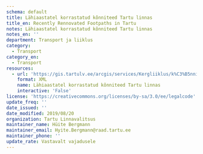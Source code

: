 ```yaml
---
schema: default
title: Lähiaastatel korrastatud kõnniteed Tartu linnas
title_en: Recently Rennovated Footpaths in Tartu
notes: Lähiaastatel korrastatud kõnniteed Tartu linnas
notes_en: ''
department: Transport ja liiklus
category:
  - Transport
category_en:
  - Transport
resources:
  - url: 'https://gis.tartulv.ee/arcgis/services/Kergliiklus/k%C3%B5nniteed/MapServer?wsdl'
    format: XML
    name: Lähiaastatel korrastatud kõnniteed Tartu linnas
    interactive: 'False'
license: 'https://creativecommons.org/licenses/by-sa/3.0/ee/legalcode'
update_freq: ''
date_issued: ''
date_modified: 2019/08/20
organization: Tartu Linnavalitsus
maintainer_name: Hüite Bergmann
maintainer_email: Hyite.Bergmann@raad.tartu.ee
maintainer_phone: ''
update_rate: Vastavalt vajadusele
---
```

